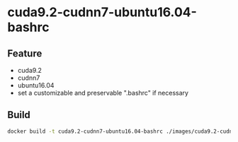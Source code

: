 # cuda9.2-cudnn7-ubuntu16.04-bashrc

## Feature
* cuda9.2
* cudnn7
* ubuntu16.04
* set a customizable and preservable ".bashrc" if necessary 

## Build
```bash
docker build -t cuda9.2-cudnn7-ubuntu16.04-bashrc ./images/cuda9.2-cudnn7-ubuntu16.04-bashrc/
```